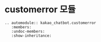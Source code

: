 # customerror 모듈

```{eval-rst}
.. automodule:: kakao_chatbot.customerror
   :members:
   :undoc-members:
   :show-inheritance:
```
